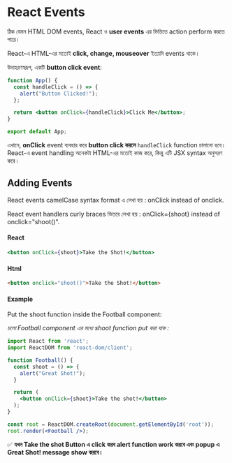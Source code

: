# React Events
ঠিক যেমন HTML DOM events, React ও **user events** এর ভিত্তিতে action perform করতে পারে।  

React-এ HTML-এর মতোই **click, change, mouseover** ইত্যাদি events থাকে।  

উদাহরণস্বরূপ, একটি **button click event**:  

```jsx
function App() {  
  const handleClick = () => {  
    alert("Button Clicked!");  
  };

  return <button onClick={handleClick}>Click Me</button>;  
}

export default App;
```

এখানে, **onClick** event ব্যবহার করে **button click করলে** `handleClick` function চালানো হবে। React-এ event handling অনেকটা HTML-এর মতোই কাজ করে, কিন্তু এটি JSX syntax অনুসরণ করে।


## Adding Events
React events camelCase syntax format এ লেখা হয় :
onClick instead of onclick.

React event handlers curly braces ভিতরে লেখা হয় :
onClick={shoot}  instead of onclick="shoot()".

#### React
```jsx
<button onClick={shoot}>Take the Shot!</button>
```
#### Html
```html
<button onclick="shoot()">Take the Shot!</button>
```
#### Example 
Put the shoot function inside the Football component:

*চলো Football component এর মধ্যে shoot function put করা যাক :*
```jsx
import React from 'react';
import ReactDOM from 'react-dom/client';

function Football() {
  const shoot = () => {
    alert("Great Shot!");
  }

  return (
    <button onClick={shoot}>Take the shot!</button>
  );
}

const root = ReactDOM.createRoot(document.getElementById('root'));
root.render(<Football />);
```

✅ **যখন Take the shot Button এ click করব alert function work করবে এবং popup এ Great Shot! message show করবে।**

